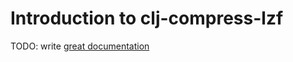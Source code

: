 # Introduction to clj-compress-lzf

TODO: write [great documentation](http://jacobian.org/writing/great-documentation/what-to-write/)
